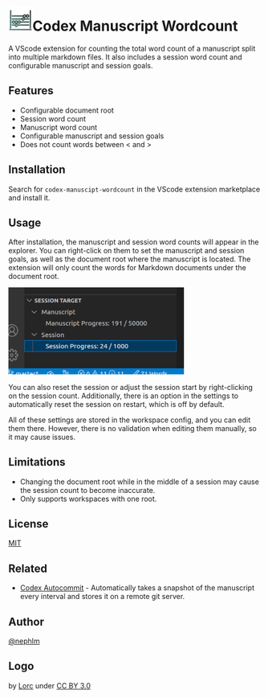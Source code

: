# <img src="https://raw.githubusercontent.com/nephlm/codex-manuscript-wordcount/main/logo.png" width=48>Codex Manuscript Wordcount

A VScode extension for counting the total word count of a manuscript split into multiple markdown files. It also includes a session word count and configurable manuscript and session goals.

## Features

- Configurable document root
- Session word count
- Manuscript word count
- Configurable manuscript and session goals
- Does not count words between < and >

## Installation

Search for `codex-manuscipt-wordcount` in the VScode extension marketplace and install it.

## Usage

After installation, the manuscript and session word counts will appear in the explorer. You can right-click on them to set the manuscript and session goals, as well as the document root where the manuscript is located. The extension will only count the words for Markdown documents under the document root.

<img src="https://raw.githubusercontent.com/nephlm/codex-manuscript-wordcount/main/screenshot.png" width=350>

You can also reset the session or adjust the session start by right-clicking on the session count. Additionally, there is an option in the settings to automatically reset the session on restart, which is off by default.

All of these settings are stored in the workspace config, and you can edit them there. However, there is no validation when editing them manually, so it may cause issues.

## Limitations

- Changing the document root while in the middle of a session may cause the session count to become inaccurate.
- Only supports workspaces with one root.

## License

[MIT](https://choosealicense.com/licenses/mit/)

## Related

- [Codex Autocommit](https://marketplace.visualstudio.com/items?itemName=ZenBrewismBooks.codex-autocommit&ssr=false#overview) - Automatically takes a snapshot of the manuscript every interval and stores it on a remote git server.

## Author

[@nephlm](https://www.github.com/nephlm)

## Logo

by [Lorc](https://game-icons.net/1x1/delapouite/abacus.html) under [CC BY 3.0](http://creativecommons.org/licenses/by/3.0/)